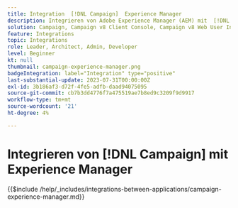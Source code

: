 ```yaml
---
title: Integration  [!DNL Campaign]  Experience Manager
description: Integrieren von Adobe Experience Manager (AEM) mit  [!DNL Campaign] zum Erstellen und Verwalten von E-Mail-Kampagnen.
solution: Campaign, Campaign v8 Client Console, Campaign v8 Web User Interface, Campaign Standard, Campaign Classic v7, Experience Manager, Experience Manager Forms
feature: Integrations
topic: Integrations
role: Leader, Architect, Admin, Developer
level: Beginner
kt: null
thumbnail: campaign-experience-manager.png
badgeIntegration: label="Integration" type="positive"
last-substantial-update: 2023-07-31T00:00:00Z
exl-id: 3b186af3-d72f-4fe5-adfb-daad94075095
source-git-commit: cb7b3dd4776f7a475519ae7b8ed9c3209f9d9917
workflow-type: tm+mt
source-wordcount: '21'
ht-degree: 4%

---
```


# Integrieren von [!DNL Campaign] mit Experience Manager

{{$include /help/_includes/integrations-between-applications/campaign-experience-manager.md}}
